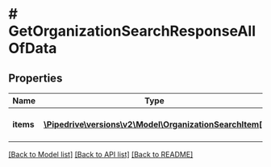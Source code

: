 # # GetOrganizationSearchResponseAllOfData

## Properties

Name | Type | Description | Notes
------------ | ------------- | ------------- | -------------
**items** | [**\Pipedrive\versions\v2\Model\OrganizationSearchItem[]**](OrganizationSearchItem.md) | The array of found items | [optional]

[[Back to Model list]](../../README.md#models) [[Back to API list]](../../README.md#endpoints) [[Back to README]](../../README.md)
